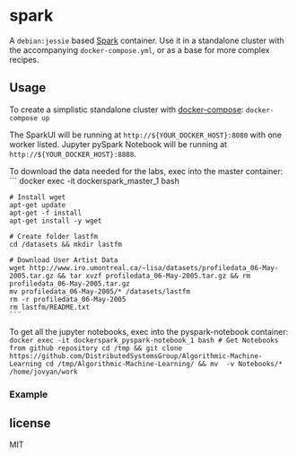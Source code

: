 # spark

A `debian:jessie` based [Spark](http://spark.apache.org) container. Use it in a standalone cluster with the accompanying `docker-compose.yml`, or as a base for more complex recipes.

## Usage

To create a simplistic standalone cluster with [docker-compose](http://docs.docker.com/compose):
    ```
    docker-compose up
    ```

The SparkUI will be running at `http://${YOUR_DOCKER_HOST}:8080` with one worker listed.
Jupyter pySpark Notebook will be running at `http://${YOUR_DOCKER_HOST}:8888`.

To download the data needed for the labs, exec into the master container:
    ```
    docker exec -it dockerspark_master_1 bash

    # Install wget
    apt-get update
    apt-get -f install
    apt-get install -y wget

    # Create folder lastfm
    cd /datasets && mkdir lastfm

    # Download User Artist Data
    wget http://www.iro.umontreal.ca/~lisa/datasets/profiledata_06-May-2005.tar.gz && tar xvzf profiledata_06-May-2005.tar.gz && rm profiledata_06-May-2005.tar.gz
    mv profiledata_06-May-2005/* /datasets/lastfm
    rm -r profiledata_06-May-2005
    rm lastfm/README.txt
    ```
To get all the jupyter notebooks, exec into the pyspark-notebook container:
    ```
    docker exec -it dockerspark_pyspark-notebook_1 bash
    # Get Notebooks from github repository
    cd /tmp && git clone https://github.com/DistributedSystemsGroup/Algorithmic-Machine-Learning
    cd /tmp/Algorithmic-Machine-Learning/ && mv  -v Notebooks/* /home/jovyan/work
    ```

### Example

## license

MIT
